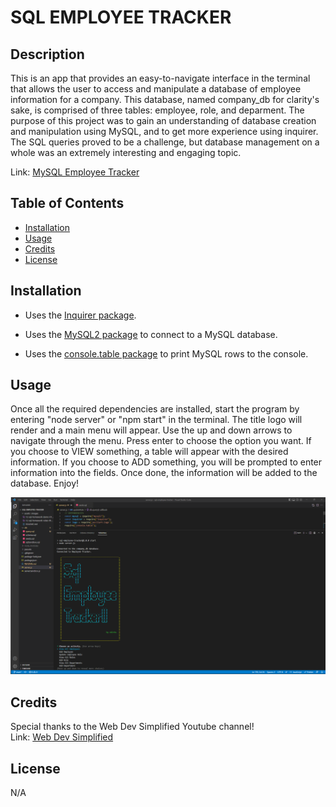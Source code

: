 # SQL EMPLOYEE TRACKER

## Description

This is an app that provides an easy-to-navigate interface in the terminal that allows the user to access and manipulate a database of employee information for a company. This database, named company_db for clarity's sake, is comprised of three tables:  employee, role, and deparment.  The purpose of this project was to gain an understanding of database creation and manipulation using MySQL, and to get more experience using inquirer.  The SQL queries proved to be a challenge, but database management on a whole was an extremely interesting and engaging topic.

Link: [MySQL Employee Tracker](https://github.com/ekirbs/sql-employee-tracker 'An app that provides an interface to access and manipulate an employee database.')

## Table of Contents

- [Installation](#installation)
- [Usage](#usage)
- [Credits](#credits)
- [License](#license)

## Installation

* Uses the [Inquirer package](https://www.npmjs.com/package/inquirer/v/8.2.4).

* Uses the [MySQL2 package](https://www.npmjs.com/package/mysql2) to connect to a MySQL database.

* Uses the [console.table package](https://www.npmjs.com/package/console.table) to print MySQL rows to the console.

## Usage

Once all the required dependencies are installed, start the program by entering "node server" or "npm start" in the terminal.  The title logo will render and a main menu will appear.  Use the up and down arrows to navigate through the menu.  Press enter to choose the option you want.  If you choose to VIEW something, a table will appear with the desired information.  If you choose to ADD something, you will be prompted to enter information into the fields.  Once done, the information will be added to the database.  Enjoy!

[![Tutorial](./assets/images/sql-tutor-img.png)](https://user-images.githubusercontent.com/117387546/211132370-21b4a2f1-01a2-45f3-9a4b-5b665ce991c4.mp4)



## Credits

Special thanks to the Web Dev Simplified Youtube channel!
<br>
Link: [Web Dev Simplified](https://www.youtube.com/@WebDevSimplified 'The Youtube channel for Web Dev Simplified.')

## License

N/A
